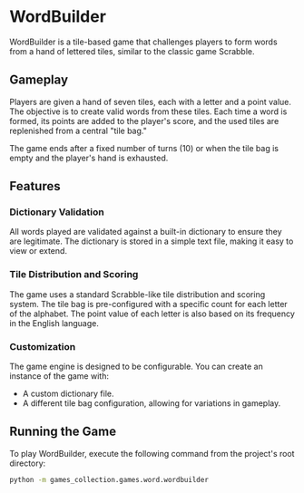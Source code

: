 # WordBuilder

WordBuilder is a tile-based game that challenges players to form words from a hand of lettered tiles, similar to the classic game Scrabble.

## Gameplay

Players are given a hand of seven tiles, each with a letter and a point value. The objective is to create valid words from these tiles. Each time a word is formed, its points are added to the player's score, and the used tiles are replenished from a central "tile bag."

The game ends after a fixed number of turns (10) or when the tile bag is empty and the player's hand is exhausted.

## Features

### Dictionary Validation

All words played are validated against a built-in dictionary to ensure they are legitimate. The dictionary is stored in a simple text file, making it easy to view or extend.

### Tile Distribution and Scoring

The game uses a standard Scrabble-like tile distribution and scoring system. The tile bag is pre-configured with a specific count for each letter of the alphabet. The point value of each letter is also based on its frequency in the English language.

### Customization

The game engine is designed to be configurable. You can create an instance of the game with:
- A custom dictionary file.
- A different tile bag configuration, allowing for variations in gameplay.

## Running the Game

To play WordBuilder, execute the following command from the project's root directory:

```bash
python -m games_collection.games.word.wordbuilder
```